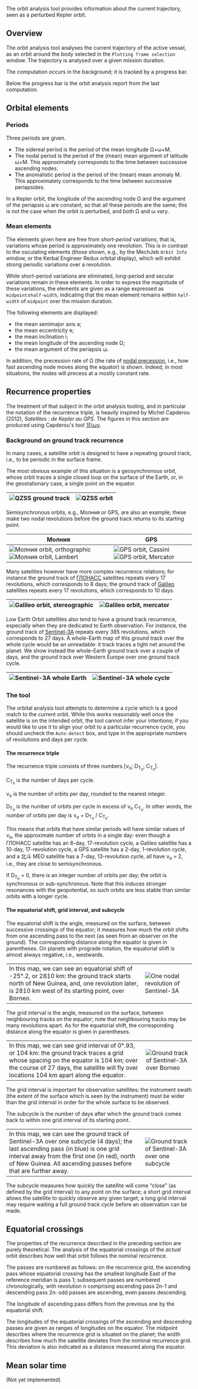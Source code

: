 The orbit analysis tool provides information about the current trajectory, seen as a perturbed Kepler orbit.

## Overview

The orbit analysis tool analyses the current trajectory of the active vessel, as an orbit around the body selected in the `Plotting frame selection` window. The trajectory is analysed over a given mission duration. 

The computation occurs in the background; it is tracked by a progress bar.

Below the progress bar is the orbit analysis report from the last computation.

## Orbital elements

### Periods

Three periods are given.

- The sidereal period is the period of the mean longitude Ω+ω+M. 
- The nodal period is the period of the (mean) mean argument of latitude ω+M. This approximately corresponds to the time between successive ascending nodes.
- The anomalistic period is the period of the (mean) mean anomaly M. This approximately corresponds to the time between successive periapsides.

In a Kepler orbit, the longitude of the ascending node Ω and the argument of the periapsis ω are constant, so that all these periods are the same; this is not the case when the orbit is perturbed, and both Ω and ω vary.

### Mean elements

The elements given here are free from *short-period* variations, that is, variations whose period is approximately one revolution.
This is in contrast to the osculating elements (those shown, e.g., by the MechJeb `Orbit Info` window, or the Kerbal Engineer Redux orbital display), which will exhibit strong periodic variations over a revolution.

While short-period variations are eliminated, long-period and secular variations remain in these elements.
In order to express the magnitude of these variations, the elements are given as a range expressed as `midpoint`±`half-width`, indicating that the mean element remains within `half-width` of `midpoint` over the mission duration.

The following elements are displayed:
- the mean semimajor axis a;
- the mean eccentricity e;
- the mean inclination i;
- the mean longitude of the ascending node Ω;
- the mean argument of the periapsis ω.

In addition, the precession rate of Ω (the rate of [nodal precession](https://en.wikipedia.org/wiki/Nodal_precession), i.e., how fast ascending node moves along the equator) is shown. Indeed, in most situations, the nodes will precess at a mostly constant rate.

## Recurrence properties

The treatment of that subject in the orbit analysis tooling, and in particular the notation of the recurrence triple, is heavily inspired by Michel Capderou (2012), *Satellites : de Kepler au GPS*. The figures in this section are produced using Capderou's tool [Ἰξίων](https://climserv.ipsl.polytechnique.fr/ixion/).

### Background on ground track recurrence

In many cases, a satellite orbit is designed to have a repeating ground track, i.e., to be periodic in the surface frame.

The most obvious example of this situation is a geosynchronous orbit, whose orbit traces a single closed loop on the surface of the Earth, or, in the geostationary case, a single point on the equator.

|![QZSS ground track](https://i.imgur.com/nJnjsqN.png) | ![QZSS orbit](https://i.imgur.com/hODLnIH.png) |
|---|---|

Semisynchronous orbits, e.g., Молния or GPS, are also an example; these make two nodal revolutions before the ground track returns to its starting point.

Молния | GPS
---|---
![Молния orbit, orthographic](https://i.imgur.com/4whFQXO.png) ![Молния orbit, Lambert](https://i.imgur.com/MuuKx0r.png) | ![GPS orbit, Cassini](https://i.imgur.com/KLZil2D.png) ![GPS orbit, Mercator](https://i.imgur.com/3vEFdwT.png)

Many satellites however have more complex recurrence relations; for instance the ground track of [ГЛОНАСС](https://en.wikipedia.org/wiki/GLONASS) satellites repeats every 17 revolutions, which corresponds to 8 days; the ground track of [Galileo](https://en.wikipedia.org/wiki/Galileo_(satellite_navigation)) satellites repeats every 17 revolutions, which corresponds to 10 days.

| ![Galileo orbit, stereographic](https://i.imgur.com/n2J5GDD.png) | ![Galileo orbit, mercator](https://i.imgur.com/vHj6PFJ.png) |
|---|---|

Low Earth Orbit satellites also tend to have a ground track recurrence, especially when they are dedicated to Earth observation. For instance, the ground track of [Sentinel-3A](https://en.wikipedia.org/wiki/Sentinel-3A) repeats every 385 revolutions, which corresponds to 27 days.  A whole-Earth map of this ground track over the whole cycle would be an unreadable: it track traces a tight net around the planet. We show instead the whole-Earth ground track over a couple of days, and the ground track over Western Europe over one ground track cycle.

| ![Sentinel-3A whole Earth](https://i.imgur.com/irgbQgY.png) | ![Sentinel-3A whole cycle](https://i.imgur.com/99tnSrM.png) |
|---|---|

### The tool

The orbital analysis tool attempts to determine a cycle which is a good match to the current orbit.  While this works reasonably well once the satellite is on the intended orbit, the tool cannot infer your intentions; if you would like to use it to align your orbit to a particular recurrence cycle, you should uncheck the `Auto-detect` box, and type in the appropriate numbers of revolutions and days per cycle.

#### The recurrence triple
The recurrence triple consists of three numbers [ν<sub>o</sub>; D<sub>T<sub>o</sub></sub>; C<sub>T<sub>o</sub></sub>].

C<sub>T<sub>o</sub></sub> is the number of days per cycle.

ν<sub>o</sub> is the number of orbits per day, rounded to the nearest integer.

D<sub>T<sub>o</sub></sub> is the number of orbits per cycle in excess of ν<sub>o</sub> C<sub>T<sub>o</sub></sub>.
In other words, the number of orbits per day is ν<sub>o</sub> + D<sub>T<sub>o</sub></sub> / C<sub>T<sub>o</sub></sub>.

This means that orbits that have similar periods will have similar values of ν<sub>o</sub>, the approximate number of orbits in a single day: even though а ГЛОНАСС satellite has an 8-day, 17-revolution cycle, a Galileo satellite has a 10-day, 17-revolution cycle, a GPS satellite has a 2-day, 1-revolution cycle, and a 北斗 MEO satellite has a 7-day, 13-revolution cycle, all have ν<sub>o</sub> = 2, i.e., they are close to semisynchronous.

If D<sub>T<sub>o</sub></sub> = 0, there is an integer number of orbits per day; the orbit is synchronous or sub-synchronous. Note that this induces stronger resonances with the geopotential, so such orbits are less stable than similar orbits with a longer cycle.

#### The equatorial shift, grid interval, and subcycle

The equatorial shift is the angle, measured on the surface, between successive crossings of the equator; it measures how much the orbit shifts from one ascending pass to the next (as seen from an observer on the ground).
The corresponding distance along the equator is given in parentheses. On planets with prograde rotation, the equatorial shift is almost always negative, i.e., westwards.

| | |
|---|---|
| In this map, we can see an equatorial shift of -25°.2, or 2810 km: the ground track starts north of New Guinea, and, one revolution later, is 2810 km west of its starting point, over Borneo.  | ![One nodal revolution of Sentinel-3A](https://i.imgur.com/BQX9O1A.png) |

The grid interval is the angle, measured on the surface, between neighbouring tracks on the equator; note that neighbouring tracks may be many revolutions apart. As for the equatorial shift, the corresponding distance along the equator is given in parentheses.

| | |
|---|---|
| In this map, we can see grid interval of 0°.93, or 104 km: the ground track traces a grid whose spacing on the equator is 104 km; over the course of 27 days, the satellite will fly over locations 104 km apart along the equator.  | ![Ground track of Sentinel-3A over Borneo](https://i.imgur.com/Vqj9wfq.png) |

The grid interval is important for observation satellites: the instrument swath (the extent of the surface which is seen by the instrument) must be wider than the grid interval in order for the whole surface to be observed.

The subcycle is the number of days after which the ground track comes back to within one grid interval of its starting point.

| | |
|---|---|
| In this map, we can see the ground track of Sentinel-3A over one subcycle (4 days); the last ascending pass (in blue) is one grid interval away from the first one (in red), north of New Guinea. All ascending passes before that are further away. | ![Ground track of Sentinel-3A over one subcycle](https://i.imgur.com/alioW0T.png)

The subcycle measures how quickly the satellite will come “close” (as defined by the grid interval) to any point on the surface; a short grid interval allows the satellite to quickly observe any given target; a long grid interval may require waiting a full ground track cycle before an observation can be made.

## Equatorial crossings

The properties of the recurrence described in the preceding section are purely theoretical. The analysis of the equatorial crossings of the *actual* orbit describes how well that orbit follows the nominal recurrence.

The passes are numbered as follows: on the recurrence grid, the ascending pass whose equatorial crossing has the smallest longitude East of the reference meridian is pass 1; subsequent passes are numbered chronologically, with revolution n comprising ascending pass 2n-1 and descending pass 2n: odd passes are ascending, even passes descending.

The longitude of ascending pass differs from the previous one by the equatorial shift.

The longitudes of the equatorial crossings of the ascending and descending passes are given as ranges of longitudes on the equator. The midpoint describes where the recurrence grid is situated on the planet; the width describes how much the satellite deviates from the nominal recurrence grid. This deviation is also indicated as a distance measured along the equator.

## Mean solar time
(Not yet implemented)